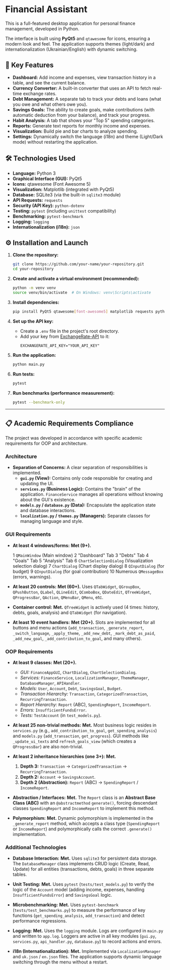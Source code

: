 # Financial Assistant

This is a full-featured desktop application for personal finance management, developed in Python.

The interface is built using **PyQt5** and `qtawesome` for icons, ensuring a modern look and feel. The application supports themes (light/dark) and internationalization (Ukrainian/English) with dynamic switching.

## 🚀 Key Features

  * **Dashboard:** Add income and expenses, view transaction history in a table, and see the current balance.
  * **Currency Converter:** A built-in converter that uses an API to fetch real-time exchange rates.
  * **Debt Management:** A separate tab to track your debts and loans (what you owe and what others owe you).
  * **Savings Goals:** The ability to create goals, make contributions (with automatic deduction from your balance), and track your progress.
  * **Habit Analysis:** A tab that shows your "Top 5" spending categories.
  * **Reports:** Generate text reports for monthly income and expenses.
  * **Visualization:** Build pie and bar charts to analyze spending.
  * **Settings:** Dynamically switch the language (i18n) and theme (Light/Dark mode) without restarting the application.

## 🛠️ Technologies Used

  * **Language:** Python 3
  * **Graphical Interface (GUI):** PyQt5
  * **Icons:** qtawesome (Font Awesome 5)
  * **Visualization:** Matplotlib (integrated with PyQt5)
  * **Database:** SQLite3 (via the built-in `sqlite3` module)
  * **API Requests:** `requests`
  * **Security (API Key):** `python-dotenv`
  * **Testing:** `pytest` (including `unittest` compatibility)
  * **Benchmarking:** `pytest-benchmark`
  * **Logging:** `logging`
  * **Internationalization (i18n):** `json`

## ⚙️ Installation and Launch

1.  **Clone the repository:**

    ```bash
    git clone https://github.com/your-name/your-repository.git
    cd your-repository
    ```

2.  **Create and activate a virtual environment (recommended):**

    ```bash
    python -m venv venv
    source venv/bin/activate  # On Windows: venv\Scripts\activate
    ```

3.  **Install dependencies:**

    ```bash
    pip install PyQt5 qtawesome[font-awesome5] matplotlib requests python-dotenv pytest pytest-benchmark
    ```

4.  **Set up the API key:**

      * Create a `.env` file in the project's root directory.
      * Add your key from [ExchangeRate-API](https://www.exchangerate-api.com/) to it:
        ```
        EXCHANGERATE_API_KEY="YOUR_API_KEY"
        ```

5.  **Run the application:**

    ```bash
    python main.py
    ```

6.  **Run tests:**

    ```bash
    pytest
    ```

7.  **Run benchmarks (performance measurement):**

    ```bash
    pytest --benchmark-only
    ```

-----

## 📋 Academic Requirements Compliance

The project was developed in accordance with specific academic requirements for OOP and architecture.

### Architecture

  * **Separation of Concerns:** A clear separation of responsibilities is implemented.
      * **`gui.py` (View):** Contains only code responsible for creating and updating the UI.
      * **`services.py` (Business Logic):** Contains the "brain" of the application. `FinanceService` manages all operations without knowing about the GUI's existence.
      * **`models.py` / `database.py` (Data):** Encapsulate the application state and database interactions.
      * **`localization.py` / `themes.py` (Managers):** Separate classes for managing language and style.

### GUI Requirements

  * **At least 4 windows/forms:** **Met (9+).**

    1  `QMainWindow` (Main window)
    2  "Dashboard" Tab
    3  "Debts" Tab
    4  "Goals" Tab
    5  "Analysis" Tab
    6  `ChartSelectionDialog` (Visualization selection dialog)
    7  `ChartDialog` (Chart display dialog)
    8  `QInputDialog` (for budget)
    9  `QInputDialog` (for goal contribution)
    10 Numerous `QMessageBox` (errors, warnings).

  * **At least 20 controls:** **Met (60+).**
    Uses `QTabWidget`, `QGroupBox`, `QPushButton`, `QLabel`, `QLineEdit`, `QComboBox`, `QDateEdit`, `QTreeWidget`, `QProgressBar`, `QAction`, `QMenuBar`, `QMenu`, etc.

  * **Container control:** **Met.**
    `QTreeWidget` is actively used (4 times: history, debts, goals, analysis) and `QTabWidget` (for navigation).

  * **At least 10 event handlers:** **Met (20+).**
    Slots are implemented for all buttons and menu actions (`add_transaction`, `_generate_report`, `_switch_language`, `_apply_theme`, `_add_new_debt`, `_mark_debt_as_paid`, `_add_new_goal`, `_add_contribution_to_goal`, and many others).

### OOP Requirements

  * **At least 9 classes:** **Met (20+).**

      * *GUI:* `FinanceAppGUI`, `ChartDialog`, `ChartSelectionDialog`.
      * *Services:* `FinanceService`, `LocalizationManager`, `ThemeManager`, `DatabaseManager`, `APIHandler`.
      * *Models:* `User`, `Account`, `Debt`, `SavingsGoal`, `Budget`.
      * *Transaction Hierarchy:* `Transaction`, `CategorizedTransaction`, `RecurringTransaction`.
      * *Report Hierarchy:* `Report` (ABC), `SpendingReport`, `IncomeReport`.
      * *Errors:* `InsufficientFundsError`.
      * *Tests:* `TestAccount` (in `test_models.py`).

  * **At least 25 non-trivial methods:** **Met.**
    Most business logic resides in `services.py` (e.g., `add_contribution_to_goal`, `get_spending_analysis`) and `models.py` (`add_transaction`, `get_progress`). GUI methods like `_update_ui_texts` and `refresh_goals_view` (which creates a `QProgressBar`) are also non-trivial.

  * **At least 2 inheritance hierarchies (one 3+):** **Met.**

    1.  **Depth 3:** `Transaction` → `CategorizedTransaction` → `RecurringTransaction`.
    2.  **Depth 2:** `Account` → `SavingsAccount`.
    3.  **Depth 2 (Abstraction):** `Report` (ABC) → `SpendingReport` / `IncomeReport`.

  * **Abstraction / Interfaces:** **Met.**
    The `Report` class is an **Abstract Base Class (ABC)** with an `@abstractmethod` `generate()`, forcing descendant classes `SpendingReport` and `IncomeReport` to implement this method.

  * **Polymorphism:** **Met.**
    Dynamic polymorphism is implemented in the `_generate_report` method, which accepts a class type (`SpendingReport` or `IncomeReport`) and polymorphically calls the correct `.generate()` implementation.

### Additional Technologies

  * **Database Interaction:** **Met.**
    Uses `sqlite3` for persistent data storage. The `DatabaseManager` class implements CRUD logic (Create, Read, Update) for all entities (transactions, debts, goals) in three separate tables.

  * **Unit Testing:** **Met.**
    Uses `pytest` (`tests/test_models.py`) to verify the logic of the `Account` model (adding income, expenses, handling `InsufficientFundsError`) and `SavingsGoal` logic.

  * **Microbenchmarking:** **Met.**
    Uses `pytest-benchmark` (`tests/test_benchmarks.py`) to measure the performance of key functions (`get_spending_analysis`, `add_transaction`) and detect performance regressions.

  * **Logging:** **Met.**
    Uses the `logging` module. Logs are configured in `main.py` and written to `app.log`. Loggers are active in all key modules (`gui.py`, `services.py`, `api_handler.py`, `database.py`) to record actions and errors.

  * **i18n (Internationalization):** **Met.**
    Implemented via `LocalizationManager` and `uk.json` / `en.json` files. The application supports dynamic language switching through the menu without a restart.
